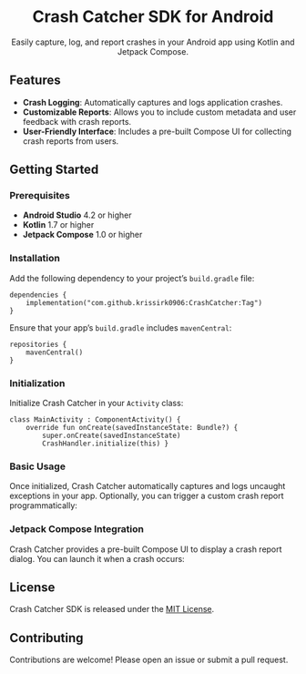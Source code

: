 <!DOCTYPE html>
<html lang="en">
<head>
    <meta charset="UTF-8">
    <meta name="viewport" content="width=device-width, initial-scale=1.0">
    <title>Crash Catcher SDK for Android</title>
</head>
<body>

<h1 style="text-align: center;">Crash Catcher SDK for Android</h1>
<p style="text-align: center;">Easily capture, log, and report crashes in your Android app using Kotlin and Jetpack Compose.</p>

<h2>Features</h2>
<ul>
    <li><b>Crash Logging</b>: Automatically captures and logs application crashes.</li>
    <li><b>Customizable Reports</b>: Allows you to include custom metadata and user feedback with crash reports.</li>
    <li><b>User-Friendly Interface</b>: Includes a pre-built Compose UI for collecting crash reports from users.</li>
</ul>

<h2>Getting Started</h2>

<h3>Prerequisites</h3>
<ul>
    <li><b>Android Studio</b> 4.2 or higher</li>
    <li><b>Kotlin</b> 1.7 or higher</li>
    <li><b>Jetpack Compose</b> 1.0 or higher</li>
</ul>

<h3>Installation</h3>
<p>Add the following dependency to your project’s <code>build.gradle</code> file:</p>

<pre><code>dependencies {
    implementation("com.github.krissirk0906:CrashCatcher:Tag")
}</code></pre>

<p>Ensure that your app’s <code>build.gradle</code> includes <code>mavenCentral</code>:</p>

<pre><code>repositories {
    mavenCentral()
}</code></pre>

<h3>Initialization</h3>
<p>Initialize Crash Catcher in your <code>Activity</code> class:</p>

<pre><code>class MainActivity : ComponentActivity() {
    override fun onCreate(savedInstanceState: Bundle?) {
        super.onCreate(savedInstanceState)
        CrashHandler.initialize(this) }</code></pre>

<h3>Basic Usage</h3>
<p>Once initialized, Crash Catcher automatically captures and logs uncaught exceptions in your app. Optionally, you can trigger a custom crash report programmatically:</p>

<h3>Jetpack Compose Integration</h3>
<p>Crash Catcher provides a pre-built Compose UI to display a crash report dialog. You can launch it when a crash occurs:</p>

<h2>License</h2>
<p>Crash Catcher SDK is released under the <a href="LICENSE">MIT License</a>.</p>

<h2>Contributing</h2>
<p>Contributions are welcome! Please open an issue or submit a pull request.</p>

</body>
</html>
